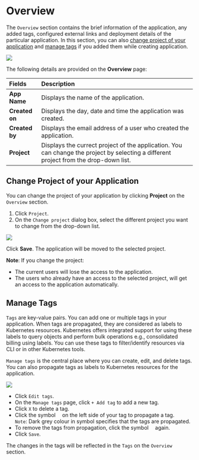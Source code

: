 # Overview

The `Overview` section contains the brief information of the application, any added tags, configured external links and deployment details of the particular application. 
In this section, you can also [change project of your application](#change-project-of-your-application) and [manage tags](#manage-tags) if you added them while creating application.

![](https://devtron-public-asset.s3.us-east-2.amazonaws.com/images/creating-application/overview-latest.jpg)


The following details are provided on the **Overview** page:

| Fields | Description |
| :---    |     :---       |
| **App Name**  | Displays the name of the application. |
| **Created on** | Displays the day, date and time the application was created. |
| **Created by**  | Displays the email address of a user who created the application. |
| **Project**   | Displays the currect project of the application. You can change the project by selecting a different project from the drop-down list. |


## Change Project of your Application

You can change the project of your application by clicking **Project** on the `Overview` section.

1. Click `Project`. 
2. On the `Change project` dialog box, select the different project you want to change from the drop-down list.

![](https://devtron-public-asset.s3.us-east-2.amazonaws.com/images/creating-application/overview/change-project-app.jpg)


Click **Save**. The application will be moved to the selected project.

**Note**: If you change the project:
* The current users will lose the access to the application.
* The users who already have an access to the selected project, will get an access to the application automatically.

## Manage Tags

`Tags` are key-value pairs. You can add one or multiple tags in your application. When tags are propagated, they are considered as labels to Kubernetes resources. Kubernetes offers integrated support for using these labels to query objects and perform bulk operations e.g., consolidated billing using labels. You can use these tags to filter/identify resources via CLI or in other Kubernetes tools.

`Manage tags` is the central place where you can create, edit, and delete tags. You can also propagate tags as labels to Kubernetes resources for the application.

![](https://devtron-public-asset.s3.us-east-2.amazonaws.com/images/creating-application/manage-tags-latest.jpg)

* Click `Edit tags`.
* On the `Manage tags` page, click `+ Add tag` to add a new tag.
* Click `X` to delete a tag.
* Click the symbol <img src="https://devtron-public-asset.s3.us-east-2.amazonaws.com/images/creating-application/donot-propagate.jpg" height="10"> on the left side of your tag to propagate a tag.<br>`Note`: Dark grey colour in symbol specifies that the tags are propagated.
* To remove the tags from propagation, click the symbol <img src="https://devtron-public-asset.s3.us-east-2.amazonaws.com/images/creating-application/propagate-dark.jpg" height="10"> again.
* Click `Save`.

The changes in the tags will be reflected in the `Tags` on the `Overview` section.